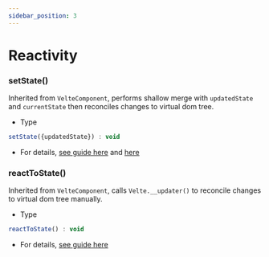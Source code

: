 ```yaml
---
sidebar_position: 3
---
```


# Reactivity

### setState()
Inherited from `VelteComponent`, performs shallow merge with `updatedState` and `currentState` then reconciles changes to virtual dom tree.
* Type
```js
setState({updatedState}) : void
```

* For details, [see guide here](../components/basics.md#setstate) and [here](../essentials/reactivity.md#thissetstate)

### reactToState()
Inherited from `VelteComponent`, calls `Velte.__updater()` to reconcile changes to virtual dom tree manually.
* Type
```js
reactToState() : void
```

* For details, [see guide here](../essentials/reactivity.md#thisreacttostate)


